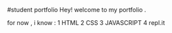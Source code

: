 #student portfolio
Hey! welcome to my portfolio .

for now , i know :
1 HTML
2 CSS
3 JAVASCRIPT
4 repl.it
